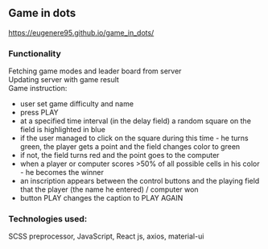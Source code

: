 
## Game in dots 

https://eugenere95.github.io/game_in_dots/

### Functionality

Fetching game modes and leader board from server<br />
Updating server with game result<br />
Game instruction:<br />

- user set game difficulty and name
- press PLAY
- at a specified time interval (in the delay field) a random square on the field is highlighted in blue
- if the user managed to click on the square during this time - he turns green, the player gets a point and the field changes color to green
- if not, the field turns red and the point goes to the computer
- when a player or computer scores >50% of all possible cells in his color - he becomes the winner
- an inscription appears between the control buttons and the playing field that the player (the name he entered) / computer won
- button PLAY changes the caption to PLAY AGAIN

### Technologies used:

SCSS preprocessor, JavaScript, React js, axios, material-ui<br />
